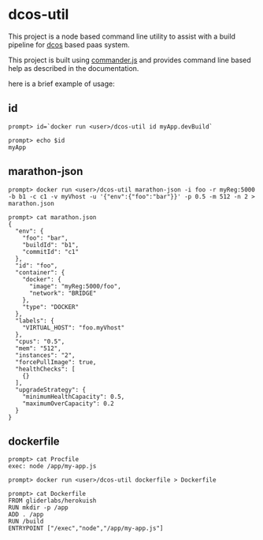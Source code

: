 # dcos-util

This project is a node based command line utility to assist with a build
pipeline for [dcos](http://docs.mesosphere.com/) based paas system.

This project is built using [commander.js](https://github.com/tj/commander.js) and provides command line based help as described in the documentation.

here is a brief example of usage:

## id
```
prompt> id=`docker run <user>/dcos-util id myApp.devBuild`
```
```
prompt> echo $id
myApp
```

## marathon-json
```
prompt> docker run <user>/dcos-util marathon-json -i foo -r myReg:5000 -b b1 -c c1 -v myVhost -u '{"env":{"foo":"bar"}}' -p 0.5 -m 512 -n 2 > marathon.json
```
```
prompt> cat marathon.json
{
  "env": {
    "foo": "bar",
    "buildId": "b1",
    "commitId": "c1"
  },
  "id": "foo",
  "container": {
    "docker": {
      "image": "myReg:5000/foo",
      "network": "BRIDGE"
    },
    "type": "DOCKER"
  },
  "labels": {
    "VIRTUAL_HOST": "foo.myVhost"
  },
  "cpus": "0.5",
  "mem": "512",
  "instances": "2",
  "forcePullImage": true,
  "healthChecks": [
    {}
  ],
  "upgradeStrategy": {
    "minimumHealthCapacity": 0.5,
    "maximumOverCapacity": 0.2
  }
}
```

## dockerfile
```
prompt> cat Procfile
exec: node /app/my-app.js
```
```
prompt> docker run <user>/dcos-util dockerfile > Dockerfile
```
```
prompt> cat Dockerfile
FROM gliderlabs/herokuish
RUN mkdir -p /app
ADD . /app
RUN /build
ENTRYPOINT ["/exec","node","/app/my-app.js"]
```
